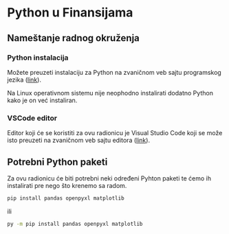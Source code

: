 # Python u Finansijama

## Nameštanje radnog okruženja

### Python instalacija

Možete preuzeti instalaciju za Python na zvaničnom veb sajtu programskog jezika ([link](https://www.python.org/downloads/release/python-3135/)).

Na Linux operativnom sistemu nije neophodno instalirati dodatno Python kako je on već instaliran.

### VSCode editor

Editor koji će se koristiti za ovu radionicu je Visual Studio Code koji se može isto preuzeti na zvaničnom veb sajtu editora ([link](https://code.visualstudio.com/)).

## Potrebni Python paketi

Za ovu radionicu će biti potrebni neki određeni Pyhton paketi te ćemo ih instalirati pre nego što krenemo sa radom.

```sh
pip install pandas openpyxl matplotlib
```

ili

```sh
py -m pip install pandas openpyxl matplotlib
```
